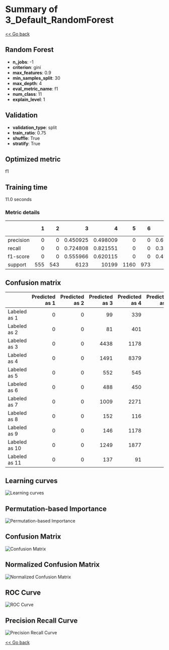 # Summary of 3_Default_RandomForest

[<< Go back](../README.md)


## Random Forest
- **n_jobs**: -1
- **criterion**: gini
- **max_features**: 0.9
- **min_samples_split**: 30
- **max_depth**: 4
- **eval_metric_name**: f1
- **num_class**: 11
- **explain_level**: 1

## Validation
 - **validation_type**: split
 - **train_ratio**: 0.75
 - **shuffle**: True
 - **stratify**: True

## Optimized metric
f1

## Training time

11.0 seconds

### Metric details
|           |   1 |   2 |           3 |            4 |    5 |   6 |           7 |   8 |           9 |            10 |   11 |   accuracy |    macro avg |   weighted avg |   logloss |
|:----------|----:|----:|------------:|-------------:|-----:|----:|------------:|----:|------------:|--------------:|-----:|-----------:|-------------:|---------------:|----------:|
| precision |   0 |   0 |    0.450925 |     0.498009 |    0 |   0 |    0.619421 |   0 |    0.585537 |    0.75       |    0 |   0.498383 |     0.26399  |       0.481842 |   1.43649 |
| recall    |   0 |   0 |    0.724808 |     0.821551 |    0 |   0 |    0.354179 |   0 |    0.341652 |    0.00522345 |    0 |   0.498383 |     0.20431  |       0.498383 |   1.43649 |
| f1-score  |   0 |   0 |    0.555966 |     0.620115 |    0 |   0 |    0.450669 |   0 |    0.431519 |    0.0103746  |    0 |   0.498383 |     0.188059 |       0.421482 |   1.43649 |
| support   | 555 | 543 | 6123        | 10199        | 1160 | 973 | 5133        | 319 | 2204        | 3446          |  257 |   0.498383 | 30912        |   30912        |   1.43649 |


## Confusion matrix
|               |   Predicted as 1 |   Predicted as 2 |   Predicted as 3 |   Predicted as 4 |   Predicted as 5 |   Predicted as 6 |   Predicted as 7 |   Predicted as 8 |   Predicted as 9 |   Predicted as 10 |   Predicted as 11 |
|:--------------|-----------------:|-----------------:|-----------------:|-----------------:|-----------------:|-----------------:|-----------------:|-----------------:|-----------------:|------------------:|------------------:|
| Labeled as 1  |                0 |                0 |               99 |              339 |                0 |                0 |              107 |                0 |               10 |                 0 |                 0 |
| Labeled as 2  |                0 |                0 |               81 |              401 |                0 |                0 |               12 |                0 |               49 |                 0 |                 0 |
| Labeled as 3  |                0 |                0 |             4438 |             1178 |                0 |                0 |              356 |                0 |              150 |                 1 |                 0 |
| Labeled as 4  |                0 |                0 |             1491 |             8379 |                0 |                0 |              163 |                0 |              166 |                 0 |                 0 |
| Labeled as 5  |                0 |                0 |              552 |              545 |                0 |                0 |               59 |                0 |                3 |                 1 |                 0 |
| Labeled as 6  |                0 |                0 |              488 |              450 |                0 |                0 |               24 |                0 |                7 |                 4 |                 0 |
| Labeled as 7  |                0 |                0 |             1009 |             2271 |                0 |                0 |             1818 |                0 |               35 |                 0 |                 0 |
| Labeled as 8  |                0 |                0 |              152 |              116 |                0 |                0 |               51 |                0 |                0 |                 0 |                 0 |
| Labeled as 9  |                0 |                0 |              146 |             1178 |                0 |                0 |              127 |                0 |              753 |                 0 |                 0 |
| Labeled as 10 |                0 |                0 |             1249 |             1877 |                0 |                0 |              189 |                0 |              113 |                18 |                 0 |
| Labeled as 11 |                0 |                0 |              137 |               91 |                0 |                0 |               29 |                0 |                0 |                 0 |                 0 |

## Learning curves
![Learning curves](learning_curves.png)

## Permutation-based Importance
![Permutation-based Importance](permutation_importance.png)
## Confusion Matrix

![Confusion Matrix](confusion_matrix.png)


## Normalized Confusion Matrix

![Normalized Confusion Matrix](confusion_matrix_normalized.png)


## ROC Curve

![ROC Curve](roc_curve.png)


## Precision Recall Curve

![Precision Recall Curve](precision_recall_curve.png)



[<< Go back](../README.md)
